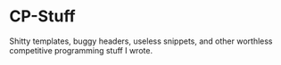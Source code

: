# CP-Stuff
Shitty templates, buggy headers, useless snippets, and other worthless competitive programming stuff I wrote.
